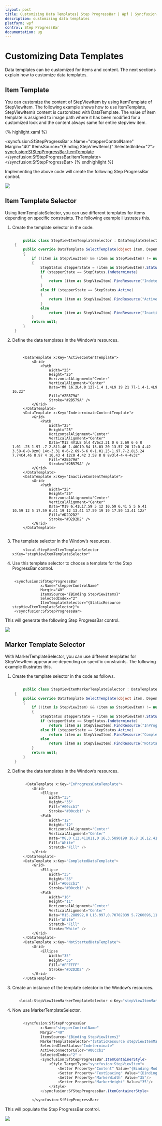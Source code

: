 ```yaml
---
layout: post
title: Customizing Data Templates| Step ProgressBar | Wpf | Syncfusion
description: customizing data templates
platform: wpf
control: Step ProgressBar
documentation: ug
---
```


# Customizing Data Templates

Data templates can be customized for items and content. The next sections explain how to customize data templates.

## Item Template

You can customize the content of StepViewItem by using ItemTemplate of StepViewItem. The following example shows how to use ItemTemplate, StepViewItem’s content is customized with DataTemplate. The value of item template is assigned to image path where it has been modified for a customized look and the content always same for entire stepview item.



{% highlight xaml %}

 <syncfusion:SfStepProgressBar
                x:Name="stepperControlName"
                Margin="40"
                ItemsSource="{Binding StepViewItems}"
                SelectedIndex="2">
                <syncfusion:SfStepProgressBar.ItemTemplate>
                    <DataTemplate>
                        <Grid>
                            <Path
                    Width="25"
                    Height="25"
                    HorizontalAlignment="Center"
                    VerticalAlignment="Center"
                    Data="M9 16.2L4.8 12l-1.4 1.4L9 19 21 7l-1.4-1.4L9 16.2z"
                    Fill="#2B579A"
                    Stroke="#2B579A" />
                        </Grid>
                    </DataTemplate>
                </syncfusion:SfStepProgressBar.ItemTemplate>
            </syncfusion:SfStepProgressBar>
{% endhighlight %}

Implementing the above code will create the following Step ProgressBar control.



![](Customizing-Data-Templates_images/Customizing-Data-Templates_img1.png)



## Item Template Selector

Using ItemTemplateSelector, you can use different templates for items depending on specific constraints. The following example illustrates this.

1. Create the template selector in the code.


   ~~~csharp

		public class StepViewItemTemplateSelector : DataTemplateSelector
    {
        public override DataTemplate SelectTemplate(object item, DependencyObject container)
        {
            if ((item is StepViewItem) && (item as StepViewItem) != null)
            {
                StepStatus stepperState = (item as StepViewItem).Status;
                if (stepperState == StepStatus.Indeterminate)
                {
                    return (item as StepViewItem).FindResource("IndeterminateContentTemplate") as DataTemplate;
                }
                else if (stepperState == StepStatus.Active)
                {
                    return (item as StepViewItem).FindResource("ActiveContentTemplate") as DataTemplate;
                }
                else
                    return (item as StepViewItem).FindResource("InactiveContentTemplate") as DataTemplate;
            }
            return null;
        }
    }
   ~~~


2. Define the data templates in the Window’s resources.


   ~~~xaml


		<DataTemplate x:Key="ActiveContentTemplate">
            <Grid>
                <Path
                    Width="25"
                    Height="25"
                    HorizontalAlignment="Center"
                    VerticalAlignment="Center"
                    Data="M9 16.2L4.8 12l-1.4 1.4L9 19 21 7l-1.4-1.4L9 16.2z"
                    Fill="#2B579A"
                    Stroke="#2B579A" />
            </Grid>
        </DataTemplate>
        <DataTemplate x:Key="IndeterminateContentTemplate">
            <Grid>
                <Path
                    Width="25"
                    Height="25"
                    HorizontalAlignment="Center"
                    VerticalAlignment="Center"
                    Data="M12 4V1L8 5l4 4V6c3.31 0 6 2.69 6 6 0 1.01-.25 1.97-.7 2.8l1.46 1.46C19.54 15.03 20 13.57 20 12c0-4.42-3.58-8-8-8zm0 14c-3.31 0-6-2.69-6-6 0-1.01.25-1.97.7-2.8L5.24 7.74C4.46 8.97 4 10.43 4 12c0 4.42 3.58 8 8 8v3l4-4-4-4v3z"
                    Fill="#2B579A"
                    Stroke="#2B579A" />
            </Grid>
        </DataTemplate>
        <DataTemplate x:Key="InactiveContentTemplate">
            <Grid>
                <Path
                    Width="25"
                    Height="25"
                    HorizontalAlignment="Center"
                    VerticalAlignment="Center"
                    Data="M19 6.41L17.59 5 12 10.59 6.41 5 5 6.41 10.59 12 5 17.59 6.41 19 12 13.41 17.59 19 19 17.59 13.41 12z"
                    Fill="#D2D2D2"
                    Stroke="#D2D2D2" />
            </Grid>
        </DataTemplate>
        
   ~~~



3. The template selector in the Window’s resources.




   ~~~xaml
		<local:StepViewItemTemplateSelector x:Key="stepViewItemTemplateSelector"

   ~~~



4. Use this template selector to choose a template for the Step ProgressBar control.


   ~~~xaml

	<syncfusion:SfStepProgressBar
                x:Name="stepperControlName"
                Margin="40"
                ItemsSource="{Binding StepViewItems}"
                SelectedIndex="2"
                ItemTemplateSelector="{StaticResource stepViewItemTemplateSelector}">
    </syncfusion:SfStepProgressBar>

   ~~~


This will generate the following Step ProgressBar control.



![](Customizing-Data-Templates_images/Customizing-Data-Templates_img2.png)


## Marker Template Selector

With MarkerTemplateSelector, you can use different templates for StepViewItem appearance depending on specific constraints. The following example illustrates this.

1. Create the template selector in the code as follows.


   ~~~csharp

		public class StepViewItemMarkerTemplateSelector : DataTemplateSelector
    {
        public override DataTemplate SelectTemplate(object item, DependencyObject container)
        {
            if ((item is StepViewItem) && (item as StepViewItem) != null)
            {
                StepStatus stepperState = (item as StepViewItem).Status;
                if (stepperState == StepStatus.Indeterminate)
                    return (item as StepViewItem).FindResource("InProgressDataTemplate") as DataTemplate;
                else if (stepperState == StepStatus.Active)
                    return (item as StepViewItem).FindResource("CompletedDataTemplate") as DataTemplate;
                else
                    return (item as StepViewItem).FindResource("NotStartedDataTemplate") as DataTemplate;
            }
            return null;
        }
    }

   ~~~


2. Define the data templates in the Window’s resources.

   ~~~csharp

		 <DataTemplate x:Key="InProgressDataTemplate">
            <Grid>
                <Ellipse
                    Width="35"
                    Height="35"
                    Fill="#00ccb1"
                    Stroke="#00ccb1" />
                <Path
                    Width="12"
                    Height="12"
                    HorizontalAlignment="Center"
                    VerticalAlignment="Center"
                    Data="M8,0 C12.411011,0 16,3.5890198 16,8 16,12.411011 12.411011,16 8,16 3.5889893,16 0,12.411011 0,8 0,3.5890198 3.5889893,0 8,0 z"
                    Fill="White"
                    Stretch="Fill" />
            </Grid>
        </DataTemplate>
        <DataTemplate x:Key="CompletedDataTemplate">
            <Grid>
                <Ellipse
                    Width="35"
                    Height="35"
                    Fill="#00ccb1"
                    Stroke="#00ccb1" />
                <Path
                    Width="16"
                    Height="11"
                    HorizontalAlignment="Center"
                    VerticalAlignment="Center"
                    Data="M15.288992,0 L15.997,0.70702839 5.7260096,11.000999 0,5.8859658 0.66601563,5.1399964 5.6870084,9.6239898 z"
                    Fill="White"
                    Stretch="Fill"
                    Stroke="White" />
            </Grid>
        </DataTemplate>
        <DataTemplate x:Key="NotStartedDataTemplate">
            <Grid>
                <Ellipse
                    Width="35"
                    Height="35"
                    Fill="#FFFFFF"
                    Stroke="#D2D2D2" />
            </Grid>
        </DataTemplate>

   ~~~


3. Create an instance of the template selector in the Window’s resources.

   ~~~csharp
   
	  <local:StepViewItemMarkerTemplateSelector x:Key="stepViewItemMarkerTemplateSelector" />

   ~~~



4. Now use MarkerTemplateSelector.

   ~~~csharp

		<syncfusion:SfStepProgressBar
                x:Name="stepperControlName"
                Margin="40"
                ItemsSource="{Binding StepViewItems}"
                MarkerTemplateSelector="{StaticResource stepViewItemMarkerTemplateSelector}"
                SelectedItemStatus="Indeterminate"
                ActiveConnectorColor="#00ccb1"
                SelectedIndex="2" >
                <syncfusion:SfStepProgressBar.ItemContainerStyle>
                    <Style TargetType="syncfusion:StepViewItem">
                        <Setter Property="Content" Value="{Binding ModelText}" />
                        <Setter Property="TextSpacing" Value="{Binding TitleSpace}" />
                        <Setter Property="MarkerWidth" Value="35"/>
                        <Setter Property="MarkerHeight" Value="35"/>
                    </Style>
                </syncfusion:SfStepProgressBar.ItemContainerStyle>

            </syncfusion:SfStepProgressBar>


   ~~~


This will populate the Step ProgressBar control.



![](Customizing-Data-Templates_images/Customizing-Data-Templates_img3.png)

  

